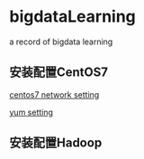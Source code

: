 # bigdataLearning
a record of bigdata learning

## 安装配置CentOS7
[centos7 network setting](https://github.com/apkkids/bigdataLearning/blob/master/NetworkSetting.md)

[yum setting](https://github.com/apkkids/bigdataLearning/blob/master/yumSetting.md)
## 安装配置Hadoop

